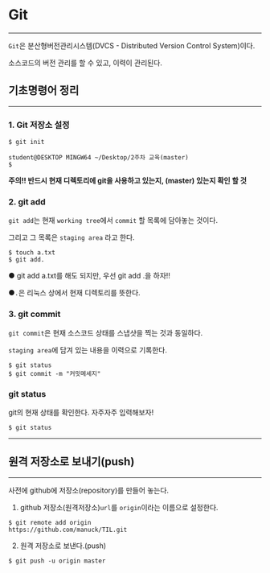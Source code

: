 # Git

---

`Git`은 분산형버전관리시스템(DVCS - Distributed Version Control System)이다.

소스코드의 버전 관리를 할 수 있고, 이력이 관리된다.

## 기초명령어 정리

---

### 1.  Git 저장소 설정

```
$ git init
```

```
student@DESKTOP MINGW64 ~/Desktop/2주차 교육(master)
$
```

**주의!! 반드시 현재 디렉토리에 git을 사용하고 있는지, (master) 있는지 확인 할 것**

### 2. git add

`git add`는 현재 `working tree`에서 `commit` 할 목록에 담아놓는 것이다.

그리고 그 목록은 `staging area` 라고 한다.

```
$ touch a.txt
$ git add.
```

● git add a.txt를 해도 되지만, 우선 git add .을 하자!!

●`.`은 리눅스 상에서 현재 디렉토리를 뜻한다.

### 3. git commit

`git commit`은 현재 소스코드 상태를 스냅샷을 찍는 것과 동일하다.

`staging area`에 담겨 있는 내용을 이력으로 기록한다.

```
$ git status
$ git commit -m "커밋메세지"
```

### git status

git의 현재 상태를 확인한다. 자주자주 입력해보자!

```
$ git status
```

---

## 원격 저장소로 보내기(push)

***

사전에 github에 저장소(repository)를 만들어 놓는다.

1. github 저장소(원격저장소)`url`를 `origin`이라는 이름으로 설정한다.

```
$ git remote add origin 
https://github.com/manuck/TIL.git
```

2. 원격 저장소로 보낸다.(push)

```
$ git push -u origin master
```

